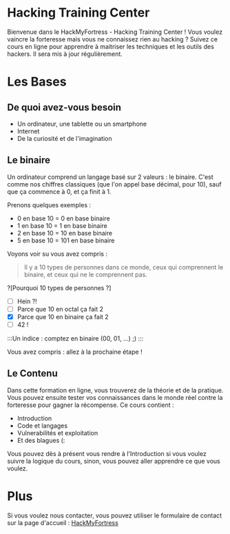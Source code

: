 # Hacking Training Center

Bienvenue dans le HackMyFortress - Hacking Training Center ! Vous voulez vaincre la forteresse mais vous ne connaissez rien au hacking ? Suivez ce cours en ligne pour apprendre à maitriser les techniques et les outils des hackers. Il sera mis à jour régulièrement.

# Les Bases

## De quoi avez-vous besoin

* Un ordinateur, une tablette ou un smartphone
* Internet
* De la curiosité et de l'imagination

## Le binaire

Un ordinateur comprend un langage basé sur 2 valeurs : le binaire. C'est comme nos chiffres classiques (que l'on appel base décimal, pour 10), sauf que ça commence à 0, et ça finit à 1.

Prenons quelques exemples :
* 0 en base 10 = 0 en base binaire
* 1 en base 10 = 1 en base binaire
* 2 en base 10 = 10 en base binaire
* 5 en base 10 = 101 en base binaire

Voyons voir su vous avez compris :

> Il y a 10 types de personnes dans ce monde, ceux qui comprennent le binaire, et ceux qui ne le comprennent pas.

?[Pourquoi 10 types de personnes ?]
-[ ] Hein ?!
-[ ] Parce que 10 en octal ça fait 2
-[x] Parce que 10 en binaire ça fait 2
-[ ] 42 !

:::Un indice :
comptez en binaire (00, 01, ...) ;)
:::

Vous avez compris : allez à la prochaine étape !

## Le Contenu

Dans cette formation en ligne, vous trouverez de la théorie et de la pratique. Vous pouvez ensuite tester vos connaissances dans le monde réel contre la forteresse pour gagner la récompense. Ce cours contient :

* Introduction
* Code et langages
* Vulnerabilités et exploitation
* Et des blagues (:

Vous pouvez dès à présent vous rendre à l'Introduction si vous voulez suivre la logique du cours, sinon, vous pouvez aller apprendre ce que vous voulez.

# Plus

Si vous voulez nous contacter, vous pouvez utiliser le formulaire de contact sur la page d'accueil : [HackMyFortress](http://hackmyfortress.com/)

